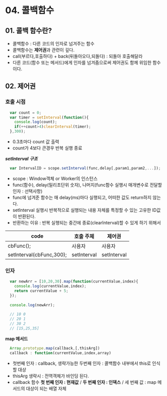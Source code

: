# 04. 콜백함수 

## 01. 콜백 함수란?

- 콜백함수 : 다른 코드의 인자로 넘겨주는 함수
- 콜백함수는 **제어권**과 관련이 깊다.
- call(부르다,호출하다) + back(뒤돌아오다,되돌다) : 되돌아 호출해달라
- 다른 코드(함수 또는 메서드)에게 인자를 넘겨줌으로써 제어권도 함께 위임한 함수이다.

## 02. 제어권

### 호출 시점

```javascript
  var count = 0;
  var timer = setInterval(function(){
    console.log(count);
    if(++count>4)clearInterval(timer);
  },300);
```
- 0.3초마다 count 값 출력
- count가 4보다 큰경우 반복 실행 종료

***setInterval 구조***
```javascript
  var IntervalID = scope.setInterval(func,delay[,param1,param2,...]);
```
- scope : Window객체 or Worker의 인스턴스
- func(함수), delay(밀리초단위 숫자), 나머지(func함수 실행시 매개변수로 전달할 인자 : 선택사항)
- func에 넘겨준 함수는 매 delay(ms)마다 실행되고, 어떠한 값도 return하지 않는다.
- setInterval 실행시 반복적으로 실행되는 내용 자체를 특정할 수 있는 고유한 ID값이 반환된다.
- 반환하는 이유 : 반복 실행되는 중간에 종료(clearInterval)할 수 있게 하기 위해서

|code|호출 주체|제어권|
|----|------|-----|
|cbFunc();|사용자|사용자|
|setInterval(cbFunc,300);|setInterval|setInterval|


### 인자

```javascript
  var newArr = [10,20,30].map(function(currentValue,index){
    console.log(currentValue,index);
    return currentValue + 5;
  });
  
  console.log(newArr);
  
  // 10 0
  // 20 1
  // 30 2
  // [15,25,35]
```

**map 메서드**

```javascript
  Array.prototype.map(callback,[,thisArg])
  callback : function(currentValue,index,array)
```
- 첫번째 인자 : callback, 생략가능한 두번째 인자 : 콜백함수 내부에서 this로 인식할 대상
- thisArg 생략시 : 전역객체가 바인딩 된다.
- callback 함수 **첫 번째 인자 : 현재값** / **두 번째 인자 : 인덱스** / 세 번째 값 : map 메서드의 대상이 되는 배열 자체























